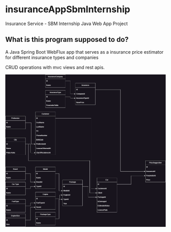 # insuranceAppSbmInternship
 Insurance Service - SBM Internship Java Web App Project

## What is this program supposed to do?
 A Java Spring Boot WebFlux app that serves as a insurance price estimator for different insurance types and companies
 
 CRUD operations with mvc views and rest apis.
 
 ![image](./src/main/resources/db_schema.png)